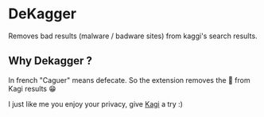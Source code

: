 # DeKagger

Removes bad results (malware / badware sites) from kaggi's search results.


## Why Dekagger ? 
In french "Caguer" means defecate. So the extension removes the 💩 from Kagi results 😁

I just like me you enjoy your privacy, give [Kagi](https://kagi.com) a try :)
